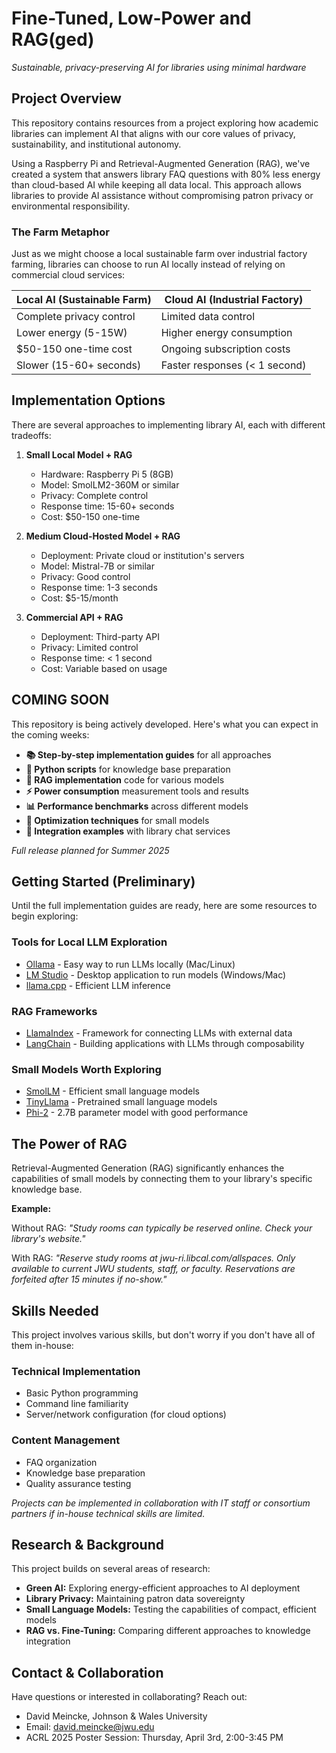 # Fine-Tuned, Low-Power and RAG(ged)

*Sustainable, privacy-preserving AI for libraries using minimal hardware*

## Project Overview

This repository contains resources from a project exploring how academic libraries can implement AI that aligns with our core values of privacy, sustainability, and institutional autonomy.

Using a Raspberry Pi and Retrieval-Augmented Generation (RAG), we've created a system that answers library FAQ questions with 80% less energy than cloud-based AI while keeping all data local. This approach allows libraries to provide AI assistance without compromising patron privacy or environmental responsibility.

### The Farm Metaphor

Just as we might choose a local sustainable farm over industrial factory farming, libraries can choose to run AI locally instead of relying on commercial cloud services:

| Local AI (Sustainable Farm) | Cloud AI (Industrial Factory) |
|----------------------------|------------------------------|
| Complete privacy control | Limited data control |
| Lower energy (5-15W) | Higher energy consumption |
| $50-150 one-time cost | Ongoing subscription costs |
| Slower (15-60+ seconds) | Faster responses (< 1 second) |

## Implementation Options

There are several approaches to implementing library AI, each with different tradeoffs:

1. **Small Local Model + RAG**
   - Hardware: Raspberry Pi 5 (8GB)
   - Model: SmolLM2-360M or similar
   - Privacy: Complete control
   - Response time: 15-60+ seconds
   - Cost: $50-150 one-time

2. **Medium Cloud-Hosted Model + RAG**
   - Deployment: Private cloud or institution's servers
   - Model: Mistral-7B or similar
   - Privacy: Good control
   - Response time: 1-3 seconds
   - Cost: $5-15/month

3. **Commercial API + RAG**
   - Deployment: Third-party API
   - Privacy: Limited control
   - Response time: < 1 second
   - Cost: Variable based on usage

## COMING SOON

This repository is being actively developed. Here's what you can expect in the coming weeks:

- **📚 Step-by-step implementation guides** for all approaches
- **🐍 Python scripts** for knowledge base preparation
- **🤖 RAG implementation** code for various models
- **⚡ Power consumption** measurement tools and results
- **📊 Performance benchmarks** across different models
- **🔧 Optimization techniques** for small models
- **🔗 Integration examples** with library chat services

*Full release planned for Summer 2025*

## Getting Started (Preliminary)

Until the full implementation guides are ready, here are some resources to begin exploring:

### Tools for Local LLM Exploration

- [Ollama](https://ollama.ai/) - Easy way to run LLMs locally (Mac/Linux)
- [LM Studio](https://lmstudio.ai/) - Desktop application to run models (Windows/Mac)
- [llama.cpp](https://github.com/ggerganov/llama.cpp) - Efficient LLM inference

### RAG Frameworks

- [LlamaIndex](https://www.llamaindex.ai/) - Framework for connecting LLMs with external data
- [LangChain](https://www.langchain.com/) - Building applications with LLMs through composability

### Small Models Worth Exploring

- [SmolLM](https://github.com/huggingface/smollm) - Efficient small language models
- [TinyLlama](https://github.com/jzhang38/TinyLlama) - Pretrained small language models
- [Phi-2](https://huggingface.co/microsoft/phi-2) - 2.7B parameter model with good performance

## The Power of RAG

Retrieval-Augmented Generation (RAG) significantly enhances the capabilities of small models by connecting them to your library's specific knowledge base.

**Example:**

Without RAG: *"Study rooms can typically be reserved online. Check your library's website."*

With RAG: *"Reserve study rooms at jwu-ri.libcal.com/allspaces. Only available to current JWU students, staff, or faculty. Reservations are forfeited after 15 minutes if no-show."*

## Skills Needed

This project involves various skills, but don't worry if you don't have all of them in-house:

### Technical Implementation
- Basic Python programming
- Command line familiarity
- Server/network configuration (for cloud options)

### Content Management
- FAQ organization
- Knowledge base preparation
- Quality assurance testing

*Projects can be implemented in collaboration with IT staff or consortium partners if in-house technical skills are limited.*

## Research & Background

This project builds on several areas of research:

- **Green AI:** Exploring energy-efficient approaches to AI deployment
- **Library Privacy:** Maintaining patron data sovereignty
- **Small Language Models:** Testing the capabilities of compact, efficient models
- **RAG vs. Fine-Tuning:** Comparing different approaches to knowledge integration

## Contact & Collaboration

Have questions or interested in collaborating? Reach out:

- David Meincke, Johnson & Wales University
- Email: david.meincke@jwu.edu
- ACRL 2025 Poster Session: Thursday, April 3rd, 2:00-3:45 PM

